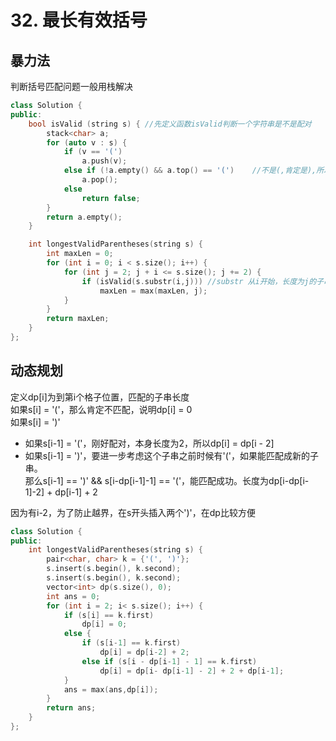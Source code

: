 # 32. 最长有效括号
## 暴力法
判断括号匹配问题一般用栈解决
````cpp
class Solution {
public:
    bool isValid (string s) { //先定义函数isValid判断一个字符串是不是配对
        stack<char> a;
        for (auto v : s) {
            if (v == '(')
                a.push(v);
            else if (!a.empty() && a.top() == '(')    //不是(,肯定是),所以配对成功，pop
                a.pop();
            else
                return false;
        }
        return a.empty();
    }

    int longestValidParentheses(string s) {
        int maxLen = 0;
        for (int i = 0; i < s.size(); i++) {
            for (int j = 2; j + i <= s.size(); j += 2) {
                if (isValid(s.substr(i,j))) //substr 从i开始，长度为j的子串
                    maxLen = max(maxLen, j);
            }
        }
        return maxLen;
    }
};
````
## 动态规划
定义dp[i]为到第i个格子位置，匹配的子串长度  
如果s[i] = '('，那么肯定不匹配，说明dp[i] = 0  
如果s[i] = ')'
* 如果s[i-1] = '('，刚好配对，本身长度为2，所以dp[i] = dp[i - 2]
* 如果s[i-1] = ')'，要进一步考虑这个子串之前时候有'('，如果能匹配成新的子串。  
那么s[i-1] == ')' && s[i-dp[i-1]-1] == '('，能匹配成功。长度为dp[i-dp[i-1]-2] + dp[i-1] + 2    

因为有i-2，为了防止越界，在s开头插入两个')'，在dp比较方便
````cpp
class Solution {
public:
    int longestValidParentheses(string s) {
        pair<char, char> k = {'(', ')'};
        s.insert(s.begin(), k.second);
        s.insert(s.begin(), k.second);
        vector<int> dp(s.size(), 0);
        int ans = 0;
        for (int i = 2; i< s.size(); i++) {
            if (s[i] == k.first)
                dp[i] = 0;
            else {
                if (s[i-1] == k.first)
                    dp[i] = dp[i-2] + 2;
                else if (s[i - dp[i-1] - 1] == k.first)
                    dp[i] = dp[i- dp[i-1] - 2] + 2 + dp[i-1];
            }
            ans = max(ans,dp[i]);
        }
        return ans;
    }
};
````
